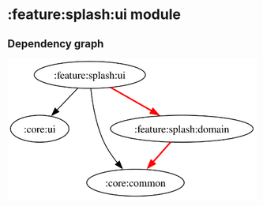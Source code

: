 # :feature:splash:ui module

## Dependency graph

![Dependency graph](../../../docs/images/graphs/dep_graph_feature_splash_ui.svg)
